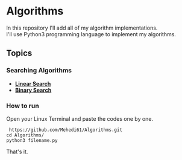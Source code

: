 # Algorithms
In this repository I'll add all of my algorithm implementations.  
I'll use Python3 programming language to implement my algorithms.  

## Topics
### Searching Algorithms
* [**Linear Search**](https://github.com/Mehedi61/Algorithms/blob/master/algorithms/Linear_Search.py)  
* [**Binary Search**](https://github.com/Mehedi61/Algorithms/blob/master/algorithms/Binary_Search.py)

### How to run
Open your Linux Terminal and paste the codes one by one.  

``
https://github.com/Mehedi61/Algorithms.git``  
``cd Algorithms/``  
``python3 filename.py``  

That's it.
